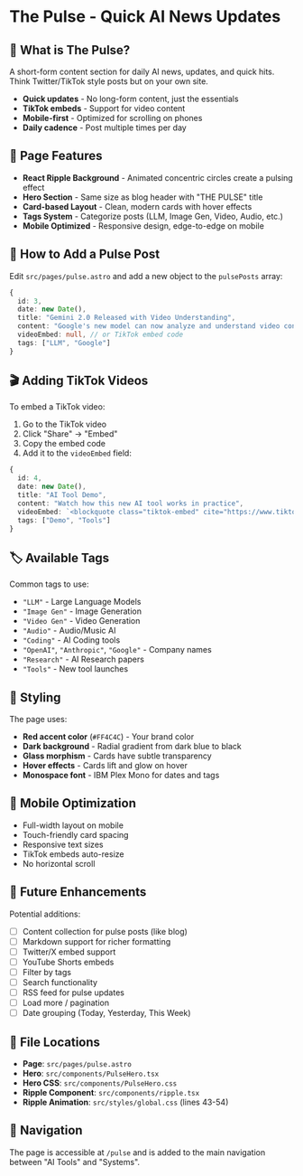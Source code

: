 # The Pulse - Quick AI News Updates

## 📱 What is The Pulse?

A short-form content section for daily AI news, updates, and quick hits. Think Twitter/TikTok style posts but on your own site.

- **Quick updates** - No long-form content, just the essentials
- **TikTok embeds** - Support for video content
- **Mobile-first** - Optimized for scrolling on phones
- **Daily cadence** - Post multiple times per day

## 🎯 Page Features

- **React Ripple Background** - Animated concentric circles create a pulsing effect
- **Hero Section** - Same size as blog header with "THE PULSE" title
- **Card-based Layout** - Clean, modern cards with hover effects
- **Tags System** - Categorize posts (LLM, Image Gen, Video, Audio, etc.)
- **Mobile Optimized** - Responsive design, edge-to-edge on mobile

## 📝 How to Add a Pulse Post

Edit `src/pages/pulse.astro` and add a new object to the `pulsePosts` array:

```typescript
{
  id: 3,
  date: new Date(),
  title: "Gemini 2.0 Released with Video Understanding",
  content: "Google's new model can now analyze and understand video content in real-time. Rolling out to Workspace users first.",
  videoEmbed: null, // or TikTok embed code
  tags: ["LLM", "Google"]
}
```

## 🎬 Adding TikTok Videos

To embed a TikTok video:

1. Go to the TikTok video
2. Click "Share" → "Embed"
3. Copy the embed code
4. Add it to the `videoEmbed` field:

```typescript
{
  id: 4,
  date: new Date(),
  title: "AI Tool Demo",
  content: "Watch how this new AI tool works in practice",
  videoEmbed: `<blockquote class="tiktok-embed" cite="https://www.tiktok.com/@username/video/123456789" data-video-id="123456789" style="max-width: 605px;min-width: 325px;" > <section> <a target="_blank" title="@username" href="https://www.tiktok.com/@username?refer=embed">@username</a> </section> </blockquote> <script async src="https://www.tiktok.com/embed.js"></script>`,
  tags: ["Demo", "Tools"]
}
```

## 🏷️ Available Tags

Common tags to use:
- `"LLM"` - Large Language Models
- `"Image Gen"` - Image Generation
- `"Video Gen"` - Video Generation
- `"Audio"` - Audio/Music AI
- `"Coding"` - AI Coding tools
- `"OpenAI"`, `"Anthropic"`, `"Google"` - Company names
- `"Research"` - AI Research papers
- `"Tools"` - New tool launches

## 🎨 Styling

The page uses:
- **Red accent color** (`#FF4C4C`) - Your brand color
- **Dark background** - Radial gradient from dark blue to black
- **Glass morphism** - Cards have subtle transparency
- **Hover effects** - Cards lift and glow on hover
- **Monospace font** - IBM Plex Mono for dates and tags

## 📱 Mobile Optimization

- Full-width layout on mobile
- Touch-friendly card spacing
- Responsive text sizes
- TikTok embeds auto-resize
- No horizontal scroll

## 🚀 Future Enhancements

Potential additions:
- [ ] Content collection for pulse posts (like blog)
- [ ] Markdown support for richer formatting
- [ ] Twitter/X embed support
- [ ] YouTube Shorts embeds
- [ ] Filter by tags
- [ ] Search functionality
- [ ] RSS feed for pulse updates
- [ ] Load more / pagination
- [ ] Date grouping (Today, Yesterday, This Week)

## 📍 File Locations

- **Page**: `src/pages/pulse.astro`
- **Hero**: `src/components/PulseHero.tsx`
- **Hero CSS**: `src/components/PulseHero.css`
- **Ripple Component**: `src/components/ripple.tsx`
- **Ripple Animation**: `src/styles/global.css` (lines 43-54)

## 🔗 Navigation

The page is accessible at `/pulse` and is added to the main navigation between "AI Tools" and "Systems".

